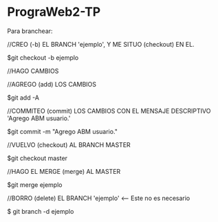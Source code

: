 # PrograWeb2-TP

Para branchear:

//CREO (-b) EL BRANCH 'ejemplo', Y ME SITUO (checkout) EN EL.

$git checkout -b ejemplo

//HAGO CAMBIOS

//AGREGO (add) LOS CAMBIOS

$git add -A

//COMMITEO (commit) LOS CAMBIOS CON EL MENSAJE DESCRIPTIVO 'Agrego ABM usuario.'

$git commit -m "Agrego ABM usuario."

//VUELVO (checkout) AL BRANCH MASTER

$git checkout master

//HAGO EL MERGE (merge) AL MASTER

$git merge ejemplo

//BORRO (delete) EL BRANCH 'ejemplo' <-- Este no es necesario

$ git branch -d ejemplo
